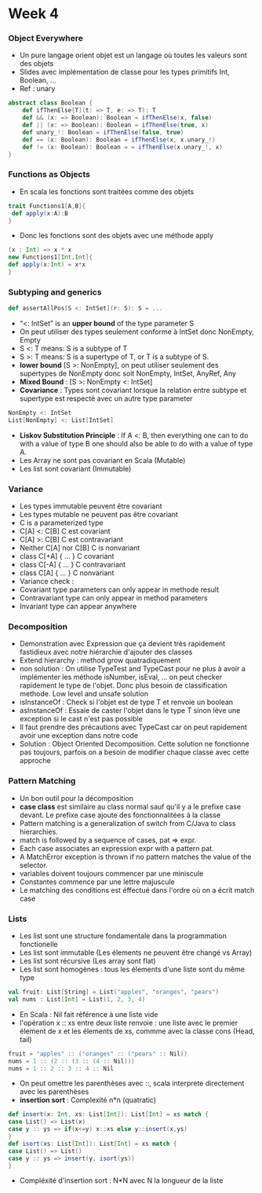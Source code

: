 # Week 4
###
### Object Everywhere

- Un pure langage orient objet est un langage où toutes les valeurs sont des objets
- Slides avec implémentation de classe pour les types primitifs Int, Boolean, ...
- Ref : unary
```scala
abstract class Boolean {
    def ifThenElse[T](t: => T, e: => T): T
    def && (x: => Boolean): Boolean = ifThenElse(x, false)
    def || (x: => Boolean): Boolean = ifThenElse(true, x)
    def unary_!: Boolean = ifThenElse(false, true)
    def == (x: Boolean): Boolean = ifThenElse(x, x.unary_!)
    def != (x: Boolean): Boolean = = ifThenElse(x.unary_!, x)
}
```
### Functions as Objects

- En scala les fonctions sont traitées comme des objets
```scala
trait Functions1[A,B]{
 def apply(x:A):B
}
```
- Donc les fonctions sont des objets avec une méthode apply
```scala
(x : Int) => x * x
new Functions1[Int,Int]{
def apply(x:Int) = x*x
}
```


### Subtyping and generics

```scala
def assertAllPos[S <: IntSet](r: S): S = ...
```
- “<: IntSet” is an **upper bound** of the type parameter S
- On peut utiliser des types seulement conforme à IntSet donc NonEmpty, Empty
- S <: T means: S is a subtype of T
- S >: T means: S is a supertype of T, or T is a subtype of S.
- **lower bound** [S >: NonEmpty], on peut utiliser seulement des supertypes de NonEmpty donc soit
NonEmpty, IntSet, AnyRef, Any
- **Mixed Bound** : [S >: NonEmpty <: IntSet]
- **Covariance** : Types sont covariant lorsque la relation entre subtype et supertype est respecté avec un autre type parameter
```scala
NonEmpty <: IntSet
List[NonEmpty] <: List[IntSet]
```
- **Liskov Substitution Principle** : If A <: B, then everything one can to do with a value of
type B one should also be able to do with a value of type A.
- Les Array ne sont pas covariant en Scala (Mutable)
- Les list sont covariant (Immutable)

### Variance
- Les types immutable peuvent être covariant
- Les types mutable ne peuvent pas être covariant
- C is a parameterized type
- C[A] <: C[B] C est covariant
- C[A] >: C[B] C est contravariant
- Neither C[A] nor C[B] C is nonvariant
- class C[+A] { ... } C covariant
- class C[-A] { ... } C contravariant
- class C[A] { ... } C nonvariant
- Variance check :
- Covariant type parameters can only appear in methode result
- Contravariant type can only appear in method parameters
- Invariant type can appear anywhere

### Decomposition
- Demonstration avec Expression que ça devient très rapidement fastidieux avec notre hiérarchie d'ajouter des classes
- Extend hierarchy : method grow quatradiquement
- non solution : On utilise TypeTest and TypeCast pour ne plus à avoir a implémenter les méthode isNumber, isEval, ... on peut checker rapidement le type de l'objet. Donc plus besoin de classification methode. Low level and unsafe solution
- isInstanceOf : Check si l'objet est de type T et renvoie un boolean
- asInstanceOf : Essaie de caster l'objet dans le type T sinon lève une exception si le cast n'est pas possible
- Il faut prendre des précautions avec TypeCast car on peut rapidement avoir une exception dans notre code
- Solution : Object Oriented Decomposition. Cette solution ne fonctionne pas toujours, parfois on a besoin de modifier chaque classe avec cette approche

### Pattern Matching
- Un bon outil pour la décomposition
- **case class** est similaire au class normal sauf qu'il y a le prefixe case devant. Le prefixe case ajoute des fonctionnalitées à la classe  
- Pattern matching is a generalization of switch from C/Java to class hierarchies.
- match is followed by a sequence of cases, pat => expr.
- Each case associates an expression expr with a pattern pat.
- A MatchError exception is thrown if no pattern matches the value of the selector.
- variables doivent toujours commencer par une miniscule
- Constantes commence par une lettre majuscule
- Le matching des conditions est éffectué dans l'ordre où on a écrit match case

### Lists
- Les list sont une structure fondamentale dans la programmation fonctionelle
- Les list sont immutable (Les élements ne peuvent être changé vs Array)
- Les list sont récursive (Les array sont flat)
- Les list sont homogènes : tous les élements d'une liste sont du même type
```scala
val fruit: List[String] = List("apples", "oranges", "pears")
val nums : List[Int] = List(1, 2, 3, 4)
```
- En Scala : Nil fait référence à une liste vide
- l'opération x :: xs entre deux liste renvoie : une liste avec le premier élement de x  et les élements de xs, commme avec la classe cons (Head, tail)
```scala
fruit = "apples" :: ("oranges" :: ("pears" :: Nil))
nums = 1 :: (2 :: (3 :: (4 :: Nil)))
nums = 1 :: 2 :: 3 :: 4 :: Nil
```
- On peut omettre les parenthèses avec ::, scala interprete directement avec les parenthèses
- **insertion sort** : Complexité n*n (quatratic)
```scala
def insert(x: Int, xs: List[Int]): List[Int] = xs match {
case List() => List(x)
case y :: ys => if(x<=y) x::xs else y::insert(x,ys)
}
def isort(xs: List[Int]): List[Int] = xs match {
case List() => List()
case y :: ys => insert(y, isort(ys))
}
```
- Compléxité d'insertion sort : N*N avec N la longueur de la liste

